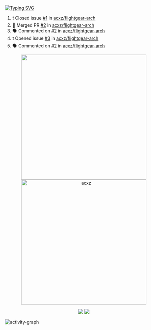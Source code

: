 [![Typing SVG](https://readme-typing-svg.herokuapp.com?size=16&color=AFFFA3&multiline=true&height=75&lines=contributing+to+robotics%2Faerospace%2Fml%2Fgpu+software;packaging+it+for+archlinux;ricer)](https://git.io/typing-svg)

<!--START_SECTION:activity-->
1. ❗️ Closed issue [#1](https://github.com/acxz/flightgear-arch/issues/1) in [acxz/flightgear-arch](https://github.com/acxz/flightgear-arch)
2. 🎉 Merged PR [#2](https://github.com/acxz/flightgear-arch/pull/2) in [acxz/flightgear-arch](https://github.com/acxz/flightgear-arch)
3. 🗣 Commented on [#2](https://github.com/acxz/flightgear-arch/issues/2) in [acxz/flightgear-arch](https://github.com/acxz/flightgear-arch)
4. ❗️ Opened issue [#3](https://github.com/acxz/flightgear-arch/issues/3) in [acxz/flightgear-arch](https://github.com/acxz/flightgear-arch)
5. 🗣 Commented on [#2](https://github.com/acxz/flightgear-arch/issues/2) in [acxz/flightgear-arch](https://github.com/acxz/flightgear-arch)
<!--END_SECTION:activity-->

<p align="center">
  <img width="400em" src=https://github-readme-stats.vercel.app/api?username=acxz&include_all_commits=true&show_icons=true />
  <img width="400em" src="https://github-readme-streak-stats.herokuapp.com/?user=acxz&" alt="acxz" />
</p>

<p align="center">
  <img src=https://github-readme-stats.vercel.app/api/top-langs/?username=acxz&layout=compact />
  <img src=https://github-profile-trophy.vercel.app/?username=acxz&row=2&column=4 />
</p>

![activity-graph](https://activity-graph.herokuapp.com/graph?username=acxz&theme=aqua)
